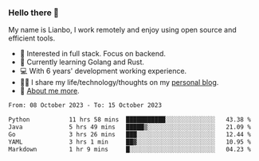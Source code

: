 ### Hello there 👋

My name is Lianbo, I work remotely and enjoy using open source and efficient tools.

- 🔭 Interested in full stack. Focus on backend.
- 🌱 Currently learning Golang and Rust.
- 💻 With 6 years' development working experience.
- ✍🏻 I share my life/technology/thoughts on my [personal blog](https://godruoyi.com).
- 👒 [About me more](https://godruoyi.com/posts/About-godruoyi).

<!--START_SECTION:waka-->

```txt
From: 08 October 2023 - To: 15 October 2023

Python           11 hrs 58 mins  ███████████░░░░░░░░░░░░░░   43.38 %
Java             5 hrs 49 mins   █████▒░░░░░░░░░░░░░░░░░░░   21.09 %
Go               3 hrs 26 mins   ███░░░░░░░░░░░░░░░░░░░░░░   12.44 %
YAML             3 hrs 1 min     ██▓░░░░░░░░░░░░░░░░░░░░░░   10.95 %
Markdown         1 hr 9 mins     █░░░░░░░░░░░░░░░░░░░░░░░░   04.23 %
```

<!--END_SECTION:waka-->

